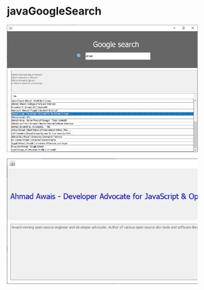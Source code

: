 # javaGoogleSearch
![image](https://github.com/ahmadkisswani/javaGoogleSearch/blob/main/image_2020-12-25_112415.png)

![image2](https://github.com/ahmadkisswani/javaGoogleSearch/blob/main/image_2020-12-25_112320.png)
